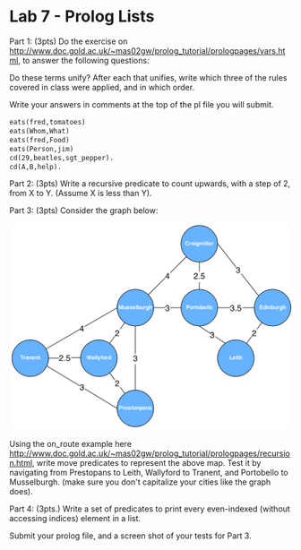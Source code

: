 # Lab 7 - Prolog Lists
Part 1: (3pts) Do the exercise on http://www.doc.gold.ac.uk/~mas02gw/prolog_tutorial/prologpages/vars.html, to answer the following questions:

Do these terms unify? After each that unifies, write which three of the rules covered in class were applied, and in which order.

Write your answers in comments at the top of the pl file you will submit.

    eats(fred,tomatoes)
    eats(Whom,What)
    eats(fred,Food)
    eats(Person,jim)
    cd(29,beatles,sgt_pepper).
    cd(A,B,help).


Part 2: (3pts) Write a recursive predicate to count upwards, with a step of 2, from X to Y. (Assume X is less than Y).



Part 3: (3pts) Consider the graph below:

![Graph](./graph.png)

Using the on_route example here http://www.doc.gold.ac.uk/~mas02gw/prolog_tutorial/prologpages/recursion.html, write move predicates to represent the above map. Test it by navigating from Prestopans to Leith, Wallyford to Tranent, and Portobello to Musselburgh. (make sure you don't capitalize your cities like the graph does).

Part 4: (3pts.) Write a set of predicates to print every even-indexed (without accessing indices) element in a list.

Submit your prolog file, and a screen shot of your tests for Part 3.
